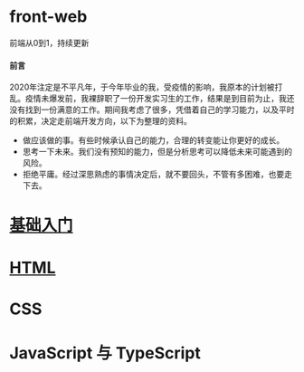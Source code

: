 # front-web
前端从0到1，持续更新 

#### 前言  
2020年注定是不平凡年，于今年毕业的我，受疫情的影响，我原本的计划被打乱。疫情未爆发前，我裸辞职了一份开发实习生的工作，结果是到目前为止，我还没有找到一份满意的工作。期间我考虑了很多，凭借着自己的学习能力，以及平时的积累，决定走前端开发方向，以下为整理的资料。   
- 做应该做的事。有些时候承认自己的能力，合理的转变能让你更好的成长。  
- 思考一下未来。我们没有预知的能力，但是分析思考可以降低未来可能遇到的风险。  
- 拒绝平庸。经过深思熟虑的事情决定后，就不要回头，不管有多困难，也要走下去。	

# [基础入门](基础入门/index.md)
# [HTML](Html/index.md)
# CSS
# JavaScript 与 TypeScript
